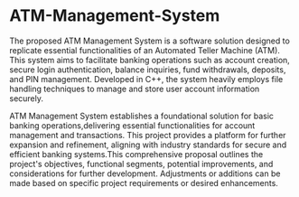 # ATM-Management-System
The proposed ATM Management System is a software solution designed to replicate essential functionalities of an Automated Teller Machine (ATM). This system aims to facilitate banking operations such as account creation, secure login authentication, balance inquiries, fund withdrawals, deposits, and PIN management. Developed in C++, the system heavily employs file handling techniques to manage and
store user account information securely.

ATM Management System establishes a foundational solution for basic banking operations,delivering essential functionalities for account management and transactions. This project provides a platform for further expansion and refinement, aligning with industry standards for secure and efficient banking systems.This comprehensive proposal outlines the project's objectives, functional segments, potential improvements, and considerations for further development. Adjustments or additions can be made based on specific project requirements or desired enhancements.
